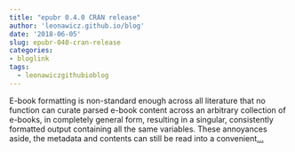 ```yaml
---
title: "epubr 0.4.0 CRAN release"
author: 'leonawicz.github.io/blog'
date: '2018-06-05'
slug: epubr-040-cran-release
categories:
- bloglink
tags:
  - leonawiczgithubioblog
---
```


E-book formatting is non-standard enough across all literature that no function can curate parsed e-book content across an arbitrary collection of e-books, in completely general form, resulting in a singular, consistently formatted output containing all the same variables. These annoyances aside, the metadata and contents can still be read into a convenient[... <i class="fas fa-external-link-alt"></i>](https://leonawicz.github.io/blog/post/epubr-0-4-0-cran-release/)

